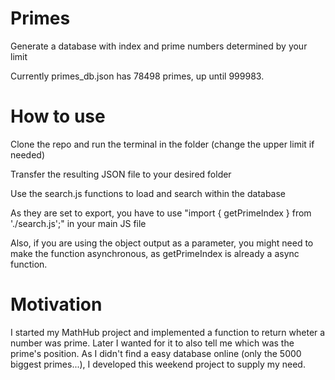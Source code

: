 # Primes
Generate a database with index and prime numbers determined by your limit

Currently primes_db.json has 78498 primes, up until 999983.

# How to use
Clone the repo and run the terminal in the folder (change the upper limit if needed)

Transfer the resulting JSON file to your desired folder

Use the search.js functions to load and search within the database

As they are set to export, you have to use "import { getPrimeIndex } from './search.js';" in your main JS file

Also, if you are using the object output as a parameter, you might need to make the function asynchronous, as getPrimeIndex is already a async function.

# Motivation
I started my MathHub project and implemented a function to return wheter a number was prime. Later I wanted for it to also tell me which was the prime's position. As I didn't find a easy database online (only the 5000 biggest primes...), I developed this weekend project to supply my need.